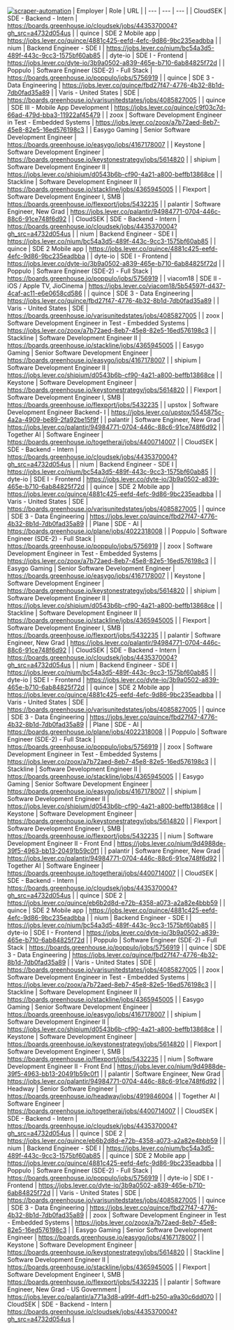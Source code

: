 [![scraper-automation](https://github.com/azad-ali786/Job_Openings/actions/workflows/scraper-automation.yml/badge.svg)](https://github.com/azad-ali786/Job_Openings/actions/workflows/scraper-automation.yml)
| Employer | Role | URL |
| --- | --- | --- |
| CloudSEK | SDE - Backend - Intern | https://boards.greenhouse.io/cloudsek/jobs/4435370004?gh_src=a4732d054us |
| quince | SDE 2 Mobile app | https://jobs.lever.co/quince/4881c425-eefd-4efc-9d86-9bc235eadbba |
| nium | Backend Engineer - SDE I | https://jobs.lever.co/nium/bc54a3d5-489f-443c-9cc3-1575bf60ab85 |
| dyte-io | SDE I - Frontend | https://jobs.lever.co/dyte-io/3b9a0502-a839-465e-b710-6ab84825f72d |
| Poppulo | Software Engineer (SDE-2) - Full Stack | https://boards.greenhouse.io/poppulo/jobs/5756919 |
| quince | SDE 3 - Data Engineering | https://jobs.lever.co/quince/fbd27f47-4776-4b32-8b1d-7db0fad35a89 |
| Varis - United States | SDE | https://boards.greenhouse.io/varisunitedstates/jobs/4085827005 |
| quince | SDE III - Mobile App Development | https://jobs.lever.co/quince/c9f03c7d-66ad-479d-bba3-11922af45479 |
| zoox | Software Development Engineer in Test - Embedded Systems | https://jobs.lever.co/zoox/a7b72aed-8eb7-45e8-82e5-16ed576198c3 |
| Easygo Gaming | Senior Software Development Engineer | https://boards.greenhouse.io/easygo/jobs/4167178007 |
| Keystone | Software Development Engineer | https://boards.greenhouse.io/keystonestrategy/jobs/5614820 |
| shipium | Software Development Engineer II | https://jobs.lever.co/shipium/d0543b6b-cf90-4a21-a800-beffb13868ce |
| Stackline | Software Development  Engineer II | https://boards.greenhouse.io/stackline/jobs/4365945005 |
| Flexport | Software Development Engineer I, SMB | https://boards.greenhouse.io/flexport/jobs/5432235 |
| palantir | Software Engineer, New Grad | https://jobs.lever.co/palantir/94984771-0704-446c-88c6-91ce748f6d92 |
| CloudSEK | SDE - Backend - Intern | https://boards.greenhouse.io/cloudsek/jobs/4435370004?gh_src=a4732d054us |
| nium | Backend Engineer - SDE I | https://jobs.lever.co/nium/bc54a3d5-489f-443c-9cc3-1575bf60ab85 |
| quince | SDE 2 Mobile app | https://jobs.lever.co/quince/4881c425-eefd-4efc-9d86-9bc235eadbba |
| dyte-io | SDE I - Frontend | https://jobs.lever.co/dyte-io/3b9a0502-a839-465e-b710-6ab84825f72d |
| Poppulo | Software Engineer (SDE-2) - Full Stack | https://boards.greenhouse.io/poppulo/jobs/5756919 |
| viacom18 | SDE II - iOS / Apple TV, JioCinema | https://jobs.lever.co/viacom18/5b54597f-d437-4caf-ac11-e6e0658cd586 |
| quince | SDE 3 - Data Engineering | https://jobs.lever.co/quince/fbd27f47-4776-4b32-8b1d-7db0fad35a89 |
| Varis - United States | SDE | https://boards.greenhouse.io/varisunitedstates/jobs/4085827005 |
| zoox | Software Development Engineer in Test - Embedded Systems | https://jobs.lever.co/zoox/a7b72aed-8eb7-45e8-82e5-16ed576198c3 |
| Stackline | Software Development  Engineer II | https://boards.greenhouse.io/stackline/jobs/4365945005 |
| Easygo Gaming | Senior Software Development Engineer | https://boards.greenhouse.io/easygo/jobs/4167178007 |
| shipium | Software Development Engineer II | https://jobs.lever.co/shipium/d0543b6b-cf90-4a21-a800-beffb13868ce |
| Keystone | Software Development Engineer | https://boards.greenhouse.io/keystonestrategy/jobs/5614820 |
| Flexport | Software Development Engineer I, SMB | https://boards.greenhouse.io/flexport/jobs/5432235 |
| upstox | Software Development Engineer Backend- I | https://jobs.lever.co/upstox/5545875c-4a2a-4909-be89-2fa92be15f9f |
| palantir | Software Engineer, New Grad | https://jobs.lever.co/palantir/94984771-0704-446c-88c6-91ce748f6d92 |
| Together AI | Software Engineer | https://boards.greenhouse.io/togetherai/jobs/4400714007 |
| CloudSEK | SDE - Backend - Intern | https://boards.greenhouse.io/cloudsek/jobs/4435370004?gh_src=a4732d054us |
| nium | Backend Engineer - SDE I | https://jobs.lever.co/nium/bc54a3d5-489f-443c-9cc3-1575bf60ab85 |
| dyte-io | SDE I - Frontend | https://jobs.lever.co/dyte-io/3b9a0502-a839-465e-b710-6ab84825f72d |
| quince | SDE 2 Mobile app | https://jobs.lever.co/quince/4881c425-eefd-4efc-9d86-9bc235eadbba |
| Varis - United States | SDE | https://boards.greenhouse.io/varisunitedstates/jobs/4085827005 |
| quince | SDE 3 - Data Engineering | https://jobs.lever.co/quince/fbd27f47-4776-4b32-8b1d-7db0fad35a89 |
| Plane | SDE - AI | https://boards.greenhouse.io/plane/jobs/4022318008 |
| Poppulo | Software Engineer (SDE-2) - Full Stack | https://boards.greenhouse.io/poppulo/jobs/5756919 |
| zoox | Software Development Engineer in Test - Embedded Systems | https://jobs.lever.co/zoox/a7b72aed-8eb7-45e8-82e5-16ed576198c3 |
| Easygo Gaming | Senior Software Development Engineer | https://boards.greenhouse.io/easygo/jobs/4167178007 |
| Keystone | Software Development Engineer | https://boards.greenhouse.io/keystonestrategy/jobs/5614820 |
| shipium | Software Development Engineer II | https://jobs.lever.co/shipium/d0543b6b-cf90-4a21-a800-beffb13868ce |
| Stackline | Software Development  Engineer II | https://boards.greenhouse.io/stackline/jobs/4365945005 |
| Flexport | Software Development Engineer I, SMB | https://boards.greenhouse.io/flexport/jobs/5432235 |
| palantir | Software Engineer, New Grad | https://jobs.lever.co/palantir/94984771-0704-446c-88c6-91ce748f6d92 |
| CloudSEK | SDE - Backend - Intern | https://boards.greenhouse.io/cloudsek/jobs/4435370004?gh_src=a4732d054us |
| nium | Backend Engineer - SDE I | https://jobs.lever.co/nium/bc54a3d5-489f-443c-9cc3-1575bf60ab85 |
| dyte-io | SDE I - Frontend | https://jobs.lever.co/dyte-io/3b9a0502-a839-465e-b710-6ab84825f72d |
| quince | SDE 2 Mobile app | https://jobs.lever.co/quince/4881c425-eefd-4efc-9d86-9bc235eadbba |
| Varis - United States | SDE | https://boards.greenhouse.io/varisunitedstates/jobs/4085827005 |
| quince | SDE 3 - Data Engineering | https://jobs.lever.co/quince/fbd27f47-4776-4b32-8b1d-7db0fad35a89 |
| Plane | SDE - AI | https://boards.greenhouse.io/plane/jobs/4022318008 |
| Poppulo | Software Engineer (SDE-2) - Full Stack | https://boards.greenhouse.io/poppulo/jobs/5756919 |
| zoox | Software Development Engineer in Test - Embedded Systems | https://jobs.lever.co/zoox/a7b72aed-8eb7-45e8-82e5-16ed576198c3 |
| Stackline | Software Development  Engineer II | https://boards.greenhouse.io/stackline/jobs/4365945005 |
| Easygo Gaming | Senior Software Development Engineer | https://boards.greenhouse.io/easygo/jobs/4167178007 |
| shipium | Software Development Engineer II | https://jobs.lever.co/shipium/d0543b6b-cf90-4a21-a800-beffb13868ce |
| Keystone | Software Development Engineer | https://boards.greenhouse.io/keystonestrategy/jobs/5614820 |
| Flexport | Software Development Engineer I, SMB | https://boards.greenhouse.io/flexport/jobs/5432235 |
| nium | Software Development Engineer II - Front End | https://jobs.lever.co/nium/9d4988de-39f5-4963-bb13-20491b59c0f1 |
| palantir | Software Engineer, New Grad | https://jobs.lever.co/palantir/94984771-0704-446c-88c6-91ce748f6d92 |
| Together AI | Software Engineer | https://boards.greenhouse.io/togetherai/jobs/4400714007 |
| CloudSEK | SDE - Backend - Intern | https://boards.greenhouse.io/cloudsek/jobs/4435370004?gh_src=a4732d054us |
| quince | SDE 2 | https://jobs.lever.co/quince/eb6b2d8d-e72b-4358-a073-a2a82e4bbb59 |
| quince | SDE 2 Mobile app | https://jobs.lever.co/quince/4881c425-eefd-4efc-9d86-9bc235eadbba |
| nium | Backend Engineer - SDE I | https://jobs.lever.co/nium/bc54a3d5-489f-443c-9cc3-1575bf60ab85 |
| dyte-io | SDE I - Frontend | https://jobs.lever.co/dyte-io/3b9a0502-a839-465e-b710-6ab84825f72d |
| Poppulo | Software Engineer (SDE-2) - Full Stack | https://boards.greenhouse.io/poppulo/jobs/5756919 |
| quince | SDE 3 - Data Engineering | https://jobs.lever.co/quince/fbd27f47-4776-4b32-8b1d-7db0fad35a89 |
| Varis - United States | SDE | https://boards.greenhouse.io/varisunitedstates/jobs/4085827005 |
| zoox | Software Development Engineer in Test - Embedded Systems | https://jobs.lever.co/zoox/a7b72aed-8eb7-45e8-82e5-16ed576198c3 |
| Stackline | Software Development  Engineer II | https://boards.greenhouse.io/stackline/jobs/4365945005 |
| Easygo Gaming | Senior Software Development Engineer | https://boards.greenhouse.io/easygo/jobs/4167178007 |
| shipium | Software Development Engineer II | https://jobs.lever.co/shipium/d0543b6b-cf90-4a21-a800-beffb13868ce |
| Keystone | Software Development Engineer | https://boards.greenhouse.io/keystonestrategy/jobs/5614820 |
| Flexport | Software Development Engineer I, SMB | https://boards.greenhouse.io/flexport/jobs/5432235 |
| nium | Software Development Engineer II - Front End | https://jobs.lever.co/nium/9d4988de-39f5-4963-bb13-20491b59c0f1 |
| palantir | Software Engineer, New Grad | https://jobs.lever.co/palantir/94984771-0704-446c-88c6-91ce748f6d92 |
| Headway | Senior Software Engineer | https://boards.greenhouse.io/headway/jobs/4919846004 |
| Together AI | Software Engineer | https://boards.greenhouse.io/togetherai/jobs/4400714007 |
| CloudSEK | SDE - Backend - Intern | https://boards.greenhouse.io/cloudsek/jobs/4435370004?gh_src=a4732d054us |
| quince | SDE 2 | https://jobs.lever.co/quince/eb6b2d8d-e72b-4358-a073-a2a82e4bbb59 |
| nium | Backend Engineer - SDE I | https://jobs.lever.co/nium/bc54a3d5-489f-443c-9cc3-1575bf60ab85 |
| quince | SDE 2 Mobile app | https://jobs.lever.co/quince/4881c425-eefd-4efc-9d86-9bc235eadbba |
| Poppulo | Software Engineer (SDE-2) - Full Stack | https://boards.greenhouse.io/poppulo/jobs/5756919 |
| dyte-io | SDE I - Frontend | https://jobs.lever.co/dyte-io/3b9a0502-a839-465e-b710-6ab84825f72d |
| Varis - United States | SDE | https://boards.greenhouse.io/varisunitedstates/jobs/4085827005 |
| quince | SDE 3 - Data Engineering | https://jobs.lever.co/quince/fbd27f47-4776-4b32-8b1d-7db0fad35a89 |
| zoox | Software Development Engineer in Test - Embedded Systems | https://jobs.lever.co/zoox/a7b72aed-8eb7-45e8-82e5-16ed576198c3 |
| Easygo Gaming | Senior Software Development Engineer | https://boards.greenhouse.io/easygo/jobs/4167178007 |
| Keystone | Software Development Engineer | https://boards.greenhouse.io/keystonestrategy/jobs/5614820 |
| Stackline | Software Development  Engineer II | https://boards.greenhouse.io/stackline/jobs/4365945005 |
| Flexport | Software Development Engineer I, SMB | https://boards.greenhouse.io/flexport/jobs/5432235 |
| palantir | Software Engineer, New Grad - US Government | https://jobs.lever.co/palantir/a771a3d8-a99f-4df1-b250-a9a30c6dd070 |
| CloudSEK | SDE - Backend - Intern | https://boards.greenhouse.io/cloudsek/jobs/4435370004?gh_src=a4732d054us |